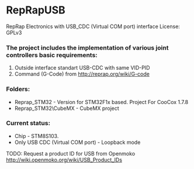 # RepRapUSB
RepRap Electronics with USB_CDC (Virtual COM port) interface
License: GPLv3

### The project includes the implementation of various joint controllers basic requirements:
1. Outside interface standart USB-CDC with same VID-PID
2. Command (G-Code) from http://reprap.org/wiki/G-code

### Folders:
* Reprap_STM32 - Version for STM32F1x based. Project For CooCox 1.7.8
* Reprap_STM32\CubeMX - CubeMX project

### Current status:
* Chip - STM8S103. 
* Only USB CDC (Virtual COM port) - Loopback mode

TODO: Request a product ID for USB from Openmoko http://wiki.openmoko.org/wiki/USB_Product_IDs

